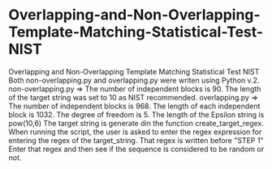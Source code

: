 # Overlapping-and-Non-Overlapping-Template-Matching-Statistical-Test-NIST
Overlapping and Non-Overlapping Template Matching Statistical Test NIST
Both non-overlapping.py and overlapping.py were writen using Python v.2.
non-overlapping.py => 
  The number of independent blocks is 90.
  The length of the target string was set to 10 as NIST recommended.
 overlapping.py =>
  The number of independent blocks is 968.
  The length of each independent block is 1032.
  The degree of freedom is 5.
  The length of the Epsilon string is pow(10,6)
  The target string is generate din the function create_target_regex.
  When running the script, the user is asked to enter the regex expression for entering the regex of the target_string.
  That regex is written before "STEP 1"
  Enter that regex and then see if the sequence is considered to be random or not.
